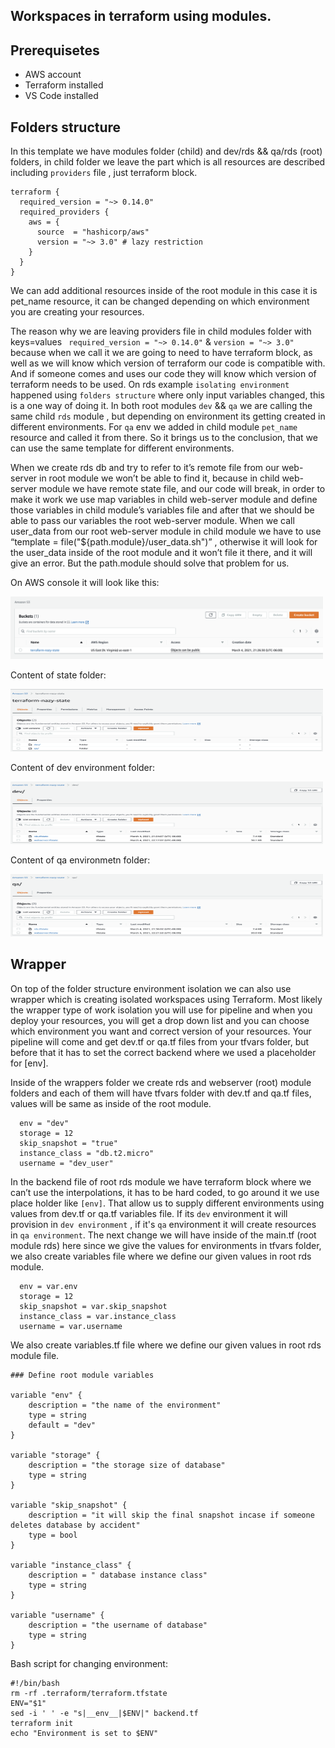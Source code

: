 ## Workspaces in terraform using modules. 

## Prerequisetes
- AWS account
- Terraform installed
- VS Code installed

## Folders structure 

In this template we have modules folder (child)  and dev/rds && qa/rds (root) folders, in child folder we leave the part which is all resources are described including ```providers``` file , just terraform block. 

```
terraform {
  required_version = "~> 0.14.0"
  required_providers {
    aws = {
      source  = "hashicorp/aws"
      version = "~> 3.0" # lazy restriction
    }
  }
}
```
<p>
We can add additional resources inside of the root module in this case it is pet_name resource, it can be changed depending on which environment you are creating your resources. 
</p>

The reason why we are leaving providers file in  child modules folder with keys=values ``` required_version = "~> 0.14.0"``` & ```version = "~> 3.0" ```  because when we call it we are going to  need to have terraform block, as well as we will know which version of terraform our code is compatible with. And if someone comes and uses our code they will know which version of terraform needs to be used. 
On rds example ```isolating environment``` happened using ```folders structure``` where only input variables changed, this is a one way of doing it. In both root modules ```dev``` && ```qa``` we are calling the same child ```rds``` module , but depending on environment its getting created in different environments. For ```qa``` env we added in child module ```pet_name``` resource and called it from there. So it brings us to the conclusion, that we can use the same template for different environments.

<p>
When we create rds db and  try to refer to it’s remote file from our web-server in root module we won’t be able  to find it, because in child web-server module we have remote state file, and our code will break,  in order to make it work we use map variables in child web-server module and define those variables in child module’s variables file and after that we should be able to pass our variables the  root web-server module.
When we call user_data from our root web-server module in child module we have to use “template = file("${path.module}/user_data.sh")” , otherwise it will look for the user_data inside of the root module and it won’t file it there, and it will give an error. But the path.module should solve that problem for us.
</p>

On AWS console it will look like this:

<img src="aws.img/terraform-nazy_state.png" alt="aws" width="500" height="100">

Content of state folder:

<img src="aws.img/content_of_state.png" alt="aws" width="500" height="100">

Content of dev environment folder:

<img src="aws.img/content_of_dev.png" alt="aws" width="500" height="100">

Content of qa environmetn folder:

<img src="aws.img/content_of_qa.png" alt="aws" width="500" height="100">

## Wrapper 

<p>
On top of the folder structure environment isolation we can also use wrapper which is creating isolated workspaces using Terraform. Most likely the wrapper type of work isolation you will use for pipeline and when you deploy your resources, you will get a drop down list and you can choose which environment you want and correct version of your resources.  Your pipeline will come and get dev.tf or qa.tf files from your tfvars folder,  but before that it has to set the correct backend where we used a placeholder for [env].
</p>

<p>
Inside of the wrappers folder we create  rds and webserver (root) module folders and each of them will have tfvars folder  with dev.tf and qa.tf files, values will be same as inside of the root module.
</p>

```
  env = "dev"
  storage = 12
  skip_snapshot = "true"
  instance_class = "db.t2.micro"
  username = "dev_user"

```

In the backend file of root rds module we have terraform block where we can’t use the interpolations, it has to be hard coded, to go around it we use place holder like ```[env]```. That allow us to supply different environments using values from dev.tf or qa.tf variables file. If its ```dev``` environment it will provision in ```dev environment``` , if it's ```qa``` environment it will create resources in ```qa environment```.  The next change we will have inside of the main.tf (root module rds) here since we give the values for environments in tfvars folder, we also create variables file where we define our given values in root rds module.

```
  env = var.env
  storage = 12
  skip_snapshot = var.skip_snapshot
  instance_class = var.instance_class
  username = var.username

```
We also create variables.tf file where we define our given values in root rds module file.

```
### Define root module variables

variable "env" {
    description = "the name of the environment"
    type = string
    default = "dev"
} 

variable "storage" {
    description = "the storage size of database"
    type = string
}

variable "skip_snapshot" {
    description = "it will skip the final snapshot incase if someone deletes database by accident"
    type = bool
}

variable "instance_class" {
    description = " database instance class"
    type = string
}

variable "username" {
    description = "the username of database"
    type = string
}

```

Bash script for changing environment:

```
#!/bin/bash
rm -rf .terraform/terraform.tfstate
ENV="$1"
sed -i ' ' -e "s|__env__|$ENV|" backend.tf
terraform init
echo "Environment is set to $ENV"

```